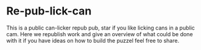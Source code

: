 # Re-pub-lick-can
This is a public can-licker repub pub, star if you like licking cans in a public cam. 
Here we republish work and give an overview of what could be done with it if you have ideas on how to build the puzzel feel free to share.
